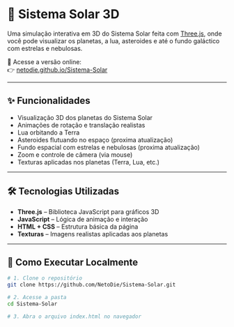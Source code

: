 # 🌌 Sistema Solar 3D

Uma simulação interativa em 3D do Sistema Solar feita com [Three.js](https://threejs.org/), onde você pode visualizar os planetas, a lua, asteroides e até o fundo galáctico com estrelas e nebulosas.

🔗 Acesse a versão online:  
👉 [netodie.github.io/Sistema-Solar](https://netodie.github.io/Sistema-Solar/)

---

## ✨ Funcionalidades

- Visualização 3D dos planetas do Sistema Solar
- Animações de rotação e translação realistas
- Lua orbitando a Terra
- Asteroides flutuando no espaço (proxima atualização)
- Fundo espacial com estrelas e nebulosas (proxima atualização)
- Zoom e controle de câmera (via mouse)
- Texturas aplicadas nos planetas (Terra, Lua, etc.)

---

## 🛠️ Tecnologias Utilizadas

- **Three.js** – Biblioteca JavaScript para gráficos 3D
- **JavaScript** – Lógica de animação e interação
- **HTML + CSS** – Estrutura básica da página
- **Texturas** – Imagens realistas aplicadas aos planetas

---

## 🚀 Como Executar Localmente

```bash
# 1. Clone o repositório
git clone https://github.com/NetoDie/Sistema-Solar.git

# 2. Acesse a pasta
cd Sistema-Solar

# 3. Abra o arquivo index.html no navegador
